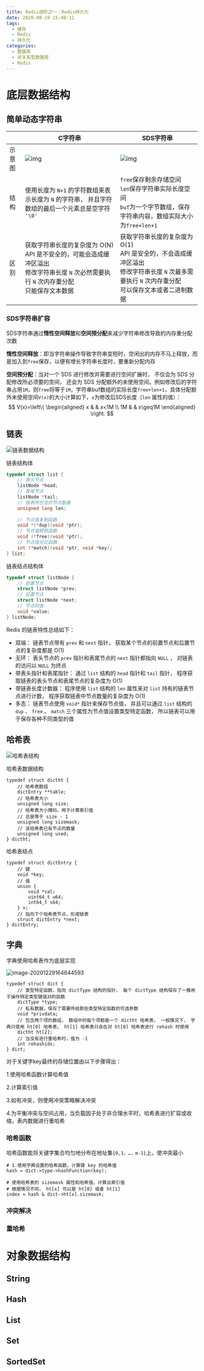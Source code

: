 ```yaml
---
title: Redis进阶之一：Redis持久化
date: 2020-08-19 15:48:11
tags:
  - 缓存
  - Redis
  - 持久化
categories:
  - 数据库
  - 非关系型数据库
  - Redis
---
```


# 底层数据结构

## 简单动态字符串

|        | C字符串                                                      | SDS字符串                                                    |
| ------ | ------------------------------------------------------------ | ------------------------------------------------------------ |
| 示意图 | ![img](Redis原理之一：Redis数据结构底层原理/graphviz-cd9ca0391fd6ab95a2c5b48d5f5fbd0da2db1cab.png) | ![img](Redis原理之一：Redis数据结构底层原理/graphviz-dbd2f4d49a9f495f18093129393569f93e645529.png) |
| 结构   | 使用长度为 `N+1` 的字符数组来表示长度为 `N` 的字符串， 并且字符数组的最后一个元素总是空字符 `'\0'` | `free`保存剩余存储空间<br />`len`保存字符串实际长度空间<br />`buf`为一个字节数组，保存字符串内容，数组实际大小为`free+len+1` |
| 区别   | 获取字符串长度的复杂度为 O(N) <br />API 是不安全的，可能会造成缓冲区溢出<br />修改字符串长度 `N` 次必然需要执行 `N` 次内存重分配<br />只能保存文本数据<br /> | 获取字符串长度的复杂度为 O(1) <br />API 是安全的，不会造成缓冲区溢出<br />修改字符串长度 `N` 次最多需要执行 `N` 次内存重分配<br />可以保存文本或者二进制数据 |

### SDS字符串扩容

SDS字符串通过**惰性空间释放**和**空间预分配**来减少字符串修改导致的内存重分配次数

**惰性空间释放**：即当字符串操作导致字符串变短时，空闲出的内存不马上释放，而是加入到`free`保存，以便有增长字符串长度时，要重新分配内存

**空间预分配**：当对一个 SDS 进行修改并需要进行空间扩展时， 不仅会为 SDS 分配修改所必须要的空间， 还会为 SDS 分配额外的未使用空间。例如修改后的字符串占用`1M`，则`free`将等于`1M`，字符串buf数组的实际长度`free+len+1`，具体分配额外未使用空间`V(x)`的大小计算如下，`x`为修改后SDS长度（`len` 属性的值）：
$$
V(x)=\left\{
\begin{aligned}
x & & x<1M \\
1M & & x\geq1M
\end{aligned}
\right.
$$

## 链表

![链表数据结构](http://redisbook.com/_images/graphviz-5f4d8b6177061ac52d0ae05ef357fceb52e9cb90.png)

链表结构体

```C
typedef struct list {
    // 表头节点
    listNode *head;
    // 表尾节点
    listNode *tail;
    // 链表所包含的节点数量
    unsigned long len;
    
    // 节点值复制函数
    void *(*dup)(void *ptr);
    // 节点值释放函数
    void (*free)(void *ptr);
    // 节点值对比函数
    int (*match)(void *ptr, void *key);
} list;
```

链表结点结构体

```C
typedef struct listNode {
    // 前置节点
    struct listNode *prev;
    // 后置节点
    struct listNode *next;
    // 节点的值
    void *value;
} listNode;
```

Redis 的链表特性总结如下：

- 双端： 链表节点带有 `prev` 和 `next` 指针， 获取某个节点的前置节点和后置节点的复杂度都是 O(1) 
- 无环： 表头节点的 `prev` 指针和表尾节点的 `next` 指针都指向 `NULL` ， 对链表的访问以 `NULL` 为终点
- 带表头指针和表尾指针： 通过 `list` 结构的 `head` 指针和 `tail` 指针， 程序获取链表的表头节点和表尾节点的复杂度为 O(1) 
- 带链表长度计数器： 程序使用 `list` 结构的 `len` 属性来对 `list` 持有的链表节点进行计数， 程序获取链表中节点数量的复杂度为 O(1) 
- 多态： 链表节点使用 `void*` 指针来保存节点值， 并且可以通过 `list` 结构的 `dup` 、 `free` 、 `match` 三个属性为节点值设置类型特定函数， 所以链表可以用于保存各种不同类型的值

## 哈希表

![哈希表结构](http://redisbook.com/_images/graphviz-d2641d962325fd58bf15d9fffb4208f70251a999.png)

哈希表数据结构

```
typedef struct dictht {
    // 哈希表数组
    dictEntry **table;
    // 哈希表大小
    unsigned long size;
    // 哈希表大小掩码，用于计算索引值
    // 总是等于 size - 1
    unsigned long sizemask;
    // 该哈希表已有节点的数量
    unsigned long used;
} dictht;
```

哈希表结点

```
typedef struct dictEntry {
    // 键
    void *key;
    // 值
    union {
        void *val;
        uint64_t u64;
        int64_t s64;
    } v;
    // 指向下个哈希表节点，形成链表
    struct dictEntry *next;
} dictEntry;
```

## 字典

字典使用哈希表作为底层实现

![image-20201229164644593](Redis原理之一：Redis数据结构底层原理/image-20201229164644593.png)

```
typedef struct dict {
    // 类型特定函数，指向 dictType 结构的指针， 每个 dictType 结构保存了一簇用于操作特定类型键值对的函数
    dictType *type;
    // 私有数据，保存了需要传给那些类型特定函数的可选参数
    void *privdata;
    // 包含两个项的数组， 数组中的每个项都是一个 dictht 哈希表， 一般情况下， 字典只使用 ht[0] 哈希表， ht[1] 哈希表只会在对 ht[0] 哈希表进行 rehash 时使用
    dictht ht[2];
    // 当没有进行重哈希时，值为 -1
    int rehashidx; 
} dict;
```

对于关键字key最终的存储位置由以下步骤得出：

1.使用哈希函数计算哈希值

2.计算索引值

3.如有冲突，则使用冲突策略解决冲突

4.为平衡冲突与空间占用，当负载因子处于非合理水平时，哈希表进行扩容或收缩，表内数据进行重哈希

### 哈希函数

哈希函数能将关键字集合均匀地分布在地址集`{0,1，…，m-1}`上，使冲突最小

```
# 1.使用字典设置的哈希函数，计算键 key 的哈希值
hash = dict->type->hashFunction(key);

# 使用哈希表的 sizemask 属性和哈希值，计算出索引值
# 根据情况不同， ht[x] 可以是 ht[0] 或者 ht[1]
index = hash & dict->ht[x].sizemask;
```

### 冲突解决



### 重哈希



# 对象数据结构

## String



## Hash



## List



## Set



## SortedSet

